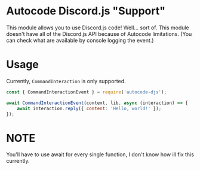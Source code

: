 # Autocode Discord.js "Support"
This module allows you to use Discord.js code! Well... sort of.
This module doesn't have all of the Discord.js API because of Autocode limitations. (You can check what are available by console logging the event.)

# Usage
Currently, `CommandInteraction` is only supported.
```js
const { CommandInteractionEvent } = require('autocode-djs');

await CommandInteractionEvent(context, lib, async (interaction) => {
    await interaction.reply({ content: 'Hello, world!' });
});
```

# NOTE
You'll have to use await for every single function, I don't know how ill fix this currently.